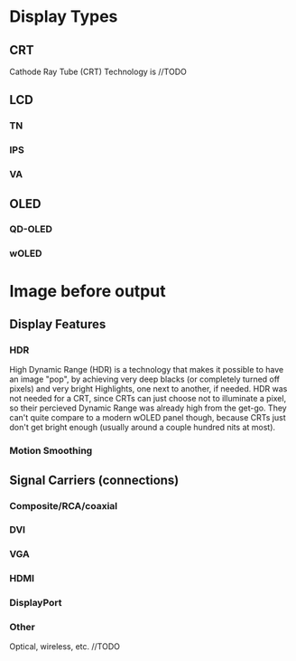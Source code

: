 # Display Types

## CRT

Cathode Ray Tube (CRT) Technology is //TODO

## LCD

### TN

### IPS

### VA

## OLED

### QD-OLED

### wOLED

# Image before output

## Display Features

### HDR

High Dynamic Range (HDR) is a technology that makes it possible to have an image "pop", by achieving very deep blacks (or completely turned off pixels) and very bright Highlights, one next to another, if needed. HDR was not needed for a CRT, since CRTs can just choose not to illuminate a pixel, so their percieved Dynamic Range was already high from the get-go. They can't quite compare to a modern wOLED panel though, because CRTs just don't get bright enough (usually around a couple hundred nits at most).

### Motion Smoothing

## Signal Carriers (connections)

### Composite/RCA/coaxial

### DVI

### VGA

### HDMI

### DisplayPort

### Other

Optical, wireless, etc. //TODO